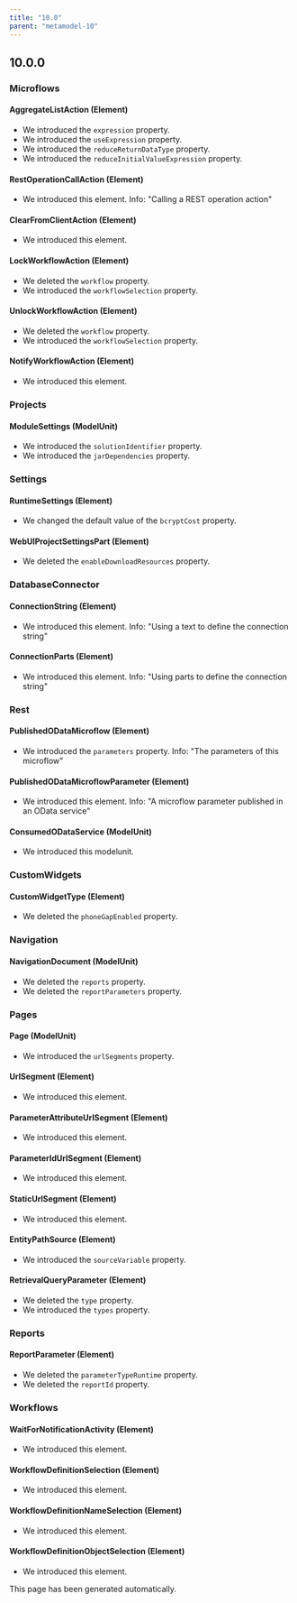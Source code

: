 ```yaml
---
title: "10.0"
parent: "metamodel-10"
---
```


## 10.0.0

### Microflows

#### AggregateListAction (Element)
* We introduced the `expression` property. 
* We introduced the `useExpression` property. 
* We introduced the `reduceReturnDataType` property. 
* We introduced the `reduceInitialValueExpression` property. 

#### RestOperationCallAction (Element)
* We introduced this element. Info: "Calling a REST operation action"

#### ClearFromClientAction (Element)
* We introduced this element. 

#### LockWorkflowAction (Element)
* We deleted the `workflow` property. 
* We introduced the `workflowSelection` property. 

#### UnlockWorkflowAction (Element)
* We deleted the `workflow` property. 
* We introduced the `workflowSelection` property. 

#### NotifyWorkflowAction (Element)
* We introduced this element. 

### Projects

#### ModuleSettings (ModelUnit)
* We introduced the `solutionIdentifier` property. 
* We introduced the `jarDependencies` property. 

### Settings

#### RuntimeSettings (Element)
* We changed the default value of the `bcryptCost` property.

#### WebUIProjectSettingsPart (Element)
* We deleted the `enableDownloadResources` property. 

### DatabaseConnector

#### ConnectionString (Element)
* We introduced this element. Info: "Using a text to define the connection string"

#### ConnectionParts (Element)
* We introduced this element. Info: "Using parts to define the connection string"

### Rest

#### PublishedODataMicroflow (Element)
* We introduced the `parameters` property. Info: "The parameters of this microflow"

#### PublishedODataMicroflowParameter (Element)
* We introduced this element. Info: "A microflow parameter published in an OData service"

#### ConsumedODataService (ModelUnit)
* We introduced this modelunit.

### CustomWidgets

#### CustomWidgetType (Element)
* We deleted the `phoneGapEnabled` property. 

### Navigation

#### NavigationDocument (ModelUnit)
* We deleted the `reports` property. 
* We deleted the `reportParameters` property. 

### Pages

#### Page (ModelUnit)
* We introduced the `urlSegments` property. 

#### UrlSegment (Element)
* We introduced this element. 

#### ParameterAttributeUrlSegment (Element)
* We introduced this element. 

#### ParameterIdUrlSegment (Element)
* We introduced this element. 

#### StaticUrlSegment (Element)
* We introduced this element. 

#### EntityPathSource (Element)
* We introduced the `sourceVariable` property. 

#### RetrievalQueryParameter (Element)
* We deleted the `type` property. 
* We introduced the `types` property. 

### Reports

#### ReportParameter (Element)
* We deleted the `parameterTypeRuntime` property. 
* We deleted the `reportId` property. 

### Workflows

#### WaitForNotificationActivity (Element)
* We introduced this element. 

#### WorkflowDefinitionSelection (Element)
* We introduced this element. 

#### WorkflowDefinitionNameSelection (Element)
* We introduced this element. 

#### WorkflowDefinitionObjectSelection (Element)
* We introduced this element. 

This page has been generated automatically.
